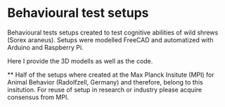 # Behavioural test setups

Behavioural tests setups created to test cognitive abilities of wild shrews (Sorex araneus).
Setups were modelled FreeCAD and automatized with Arduino and Raspberry Pi. 

Here I provide the 3D modells as well as the code.


** Half of the setups where created at the Max Planck Insitute (MPI) for Animal Behavior (Radolfzell, Germany) and therefore, belong to this insitution. For reuse of setup in research or industry please acquire consensus from MPI.

